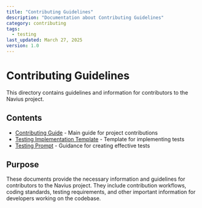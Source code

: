 ```yaml
---
title: "Contributing Guidelines"
description: "Documentation about Contributing Guidelines"
category: contributing
tags:
  - testing
last_updated: March 27, 2025
version: 1.0
---
```

# Contributing Guidelines

This directory contains guidelines and information for contributors to the Navius project.

## Contents

- [Contributing Guide](CONTRIBUTING.md) - Main guide for project contributions
- [Testing Implementation Template](test-implementation-template.md) - Template for implementing tests
- [Testing Prompt](testing-prompt.md) - Guidance for creating effective tests

## Purpose

These documents provide the necessary information and guidelines for contributors to the Navius project. They include contribution workflows, coding standards, testing requirements, and other important information for developers working on the codebase. 
